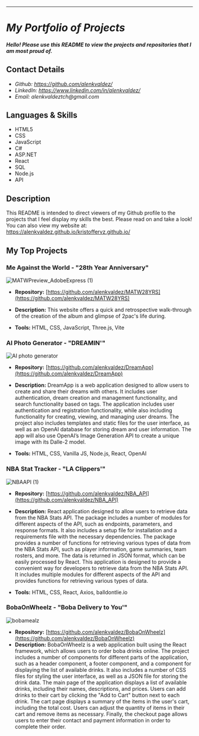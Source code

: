 ---
<My project portfolio README.md file for github>

# _My Portfolio of Projects_

#### _Hello! Please use this README to view the projects and repositories that I am most proud of._

## Contact Details

<!-- * _Website: currently working-->
* _Github: https://github.com/alenkvaldez/_
* _LinkedIn: https://www.linkedin.com/in/alenkvaldez/_
* _Email: alenkvaldeztch@gmail.com_

## Languages & Skills
* HTML5
* CSS
* JavaScript
* C#
* ASP.NET
* React
* SQL
* Node.js
* API

## Description

This README is intended to direct viewers of my
Github profile to the projects that I feel 
display my skills the best. Please read on and take a look!
You can also view my website at: https://alenkvaldez.github.io/kristoffervz.github.io/

## My Top Projects

###  Me Against the World - "28th Year Anniversary"
<!--* **View Project:**  http://www.insertpage.com-->
![MATWPreview_AdobeExpress (1)](https://user-images.githubusercontent.com/116237490/224577446-a28264c2-8e06-4197-86a5-37545dfad655.gif)

  * **Repository:**  [https://github.com/alenkvaldez/MATW28YRS](https://github.com/alenkvaldez/MATW28YRS)
  * **Description:**  This website offers a quick and retrospective walk-through of the creation of the album and glimpse of 2pac's life during.
 
  * **Tools:** HTML, CSS, JavaScript, Three.js, Vite

 ### AI Photo Generator - "DREAMIN'"
 
 ![AI photo generator](https://user-images.githubusercontent.com/116237490/234416593-c9f9be02-867a-40ea-9dd5-2a4193baaa66.gif)
 
   * **Repository:**  [https://github.com/alenkvaldez/DreamApp](https://github.com/alenkvaldez/DreamApp)
   * **Description:**  DreamApp is a web application designed to allow users to create and share their dreams with others. It includes user authentication, dream creation and management functionality, and search functionality based on tags.
The application includes user authentication and registration functionality, while also including functionality for creating, viewing, and managing user dreams. The project also includes templates and static files for the user interface, as well as an OpenAI database for storing dream and user information. The app will also use OpenAI’s Image Generation API to create a unique image with its Dalle-2 model.
  
   * **Tools:** HTML, CSS, Vanilla JS, Node.js, React, OpenAI
 
  ### NBA Stat Tracker - "LA Clippers'"
 
 ![NBAAPI (1)](https://user-images.githubusercontent.com/116237490/234427167-3618a4d8-6dfe-4aff-8fc0-063458fbf177.gif)

 * **Repository:**  [https://github.com/alenkvaldez/NBA_API](https://github.com/alenkvaldez/NBA_API)
 * **Description:** React application designed to allow users to retrieve data from the NBA Stats API.
The package includes a number of modules for different aspects of the API, such as endpoints, parameters, and response formats. It also includes a setup file for installation and a requirements file with the necessary dependencies.
The package provides a number of functions for retrieving various types of data from the NBA Stats API, such as player information, game summaries, team rosters, and more. The data is returned in JSON format, which can be easily processed by React. This application is designed to provide a convenient way for developers to retrieve data from the NBA Stats API. It includes multiple modules for different aspects of the API and provides functions for retrieving various types of data.
 
  * **Tools:** HTML, CSS, React, Axios, balldontlie.io
  
  ### BobaOnWheelz - "Boba Delivery to You'"
  
  ![bobamealz](https://user-images.githubusercontent.com/116237490/235569331-6018228f-ea5b-43c0-97b5-5b9ee33e9e10.gif)
  
  * **Repository:**  [https://github.com/alenkvaldez/BobaOnWheelz](https://github.com/alenkvaldez/BobaOnWheelz)
  * **Description:** BobaOnWheelz is a web application built using the React framework, which allows users to order boba drinks online. The project includes a number of components for different parts of the application, such as a header component, a footer component, and a component for displaying the list of available drinks. It also includes a number of CSS files for styling the user interface, as well as a JSON file for storing the drink data. The main page of the application displays a list of available drinks, including their names, descriptions, and prices. Users can add drinks to their cart by clicking the "Add to Cart" button next to each drink. The cart page displays a summary of the items in the user's cart, including the total cost. Users can adjust the quantity of items in their cart and remove items as necessary. Finally, the checkout page allows users to enter their contact and payment information in order to complete their order. 
